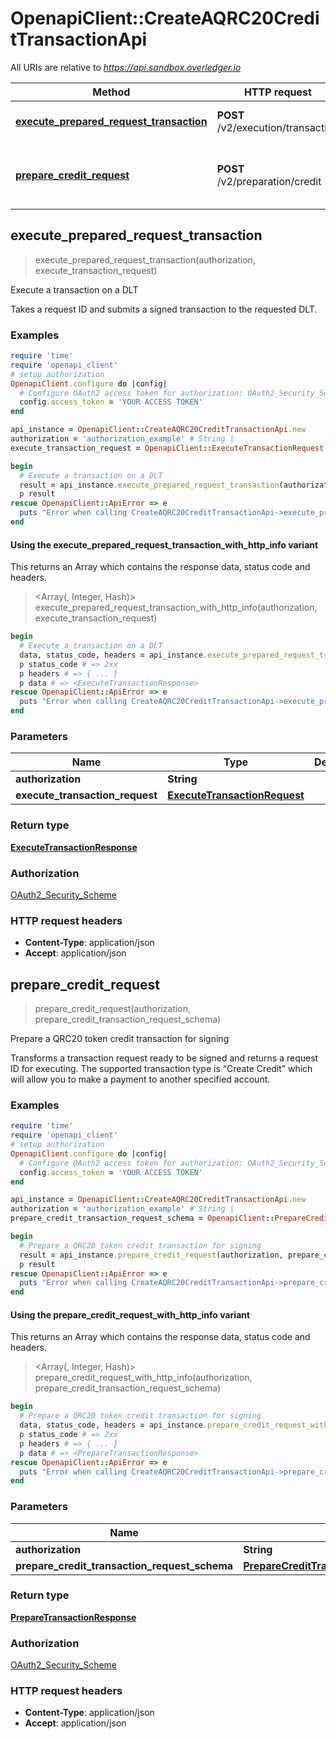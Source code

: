# OpenapiClient::CreateAQRC20CreditTransactionApi

All URIs are relative to *https://api.sandbox.overledger.io*

| Method | HTTP request | Description |
| ------ | ------------ | ----------- |
| [**execute_prepared_request_transaction**](CreateAQRC20CreditTransactionApi.md#execute_prepared_request_transaction) | **POST** /v2/execution/transaction | Execute a transaction on a DLT |
| [**prepare_credit_request**](CreateAQRC20CreditTransactionApi.md#prepare_credit_request) | **POST** /v2/preparation/credit | Prepare a QRC20 token credit transaction for signing |


## execute_prepared_request_transaction

> <ExecuteTransactionResponse> execute_prepared_request_transaction(authorization, execute_transaction_request)

Execute a transaction on a DLT

Takes a request ID and submits a signed transaction to the requested DLT.

### Examples

```ruby
require 'time'
require 'openapi_client'
# setup authorization
OpenapiClient.configure do |config|
  # Configure OAuth2 access token for authorization: OAuth2_Security_Scheme
  config.access_token = 'YOUR ACCESS TOKEN'
end

api_instance = OpenapiClient::CreateAQRC20CreditTransactionApi.new
authorization = 'authorization_example' # String | 
execute_transaction_request = OpenapiClient::ExecuteTransactionRequest.new({request_id: 'request_id_example'}) # ExecuteTransactionRequest | 

begin
  # Execute a transaction on a DLT
  result = api_instance.execute_prepared_request_transaction(authorization, execute_transaction_request)
  p result
rescue OpenapiClient::ApiError => e
  puts "Error when calling CreateAQRC20CreditTransactionApi->execute_prepared_request_transaction: #{e}"
end
```

#### Using the execute_prepared_request_transaction_with_http_info variant

This returns an Array which contains the response data, status code and headers.

> <Array(<ExecuteTransactionResponse>, Integer, Hash)> execute_prepared_request_transaction_with_http_info(authorization, execute_transaction_request)

```ruby
begin
  # Execute a transaction on a DLT
  data, status_code, headers = api_instance.execute_prepared_request_transaction_with_http_info(authorization, execute_transaction_request)
  p status_code # => 2xx
  p headers # => { ... }
  p data # => <ExecuteTransactionResponse>
rescue OpenapiClient::ApiError => e
  puts "Error when calling CreateAQRC20CreditTransactionApi->execute_prepared_request_transaction_with_http_info: #{e}"
end
```

### Parameters

| Name | Type | Description | Notes |
| ---- | ---- | ----------- | ----- |
| **authorization** | **String** |  |  |
| **execute_transaction_request** | [**ExecuteTransactionRequest**](ExecuteTransactionRequest.md) |  |  |

### Return type

[**ExecuteTransactionResponse**](ExecuteTransactionResponse.md)

### Authorization

[OAuth2_Security_Scheme](../README.md#OAuth2_Security_Scheme)

### HTTP request headers

- **Content-Type**: application/json
- **Accept**: application/json


## prepare_credit_request

> <PrepareTransactionResponse> prepare_credit_request(authorization, prepare_credit_transaction_request_schema)

Prepare a QRC20 token credit transaction for signing

Transforms a transaction request ready to be signed and returns a request ID for executing. The supported transaction type is “Create Credit” which will allow you to make a payment to another specified account.

### Examples

```ruby
require 'time'
require 'openapi_client'
# setup authorization
OpenapiClient.configure do |config|
  # Configure OAuth2 access token for authorization: OAuth2_Security_Scheme
  config.access_token = 'YOUR ACCESS TOKEN'
end

api_instance = OpenapiClient::CreateAQRC20CreditTransactionApi.new
authorization = 'authorization_example' # String | 
prepare_credit_transaction_request_schema = OpenapiClient::PrepareCreditTransactionRequestSchema.new({location: OpenapiClient::Location.new({technology: 'technology_example', network: 'network_example'}), type: 'Payment', urgency: 'Normal'}) # PrepareCreditTransactionRequestSchema | 

begin
  # Prepare a QRC20 token credit transaction for signing
  result = api_instance.prepare_credit_request(authorization, prepare_credit_transaction_request_schema)
  p result
rescue OpenapiClient::ApiError => e
  puts "Error when calling CreateAQRC20CreditTransactionApi->prepare_credit_request: #{e}"
end
```

#### Using the prepare_credit_request_with_http_info variant

This returns an Array which contains the response data, status code and headers.

> <Array(<PrepareTransactionResponse>, Integer, Hash)> prepare_credit_request_with_http_info(authorization, prepare_credit_transaction_request_schema)

```ruby
begin
  # Prepare a QRC20 token credit transaction for signing
  data, status_code, headers = api_instance.prepare_credit_request_with_http_info(authorization, prepare_credit_transaction_request_schema)
  p status_code # => 2xx
  p headers # => { ... }
  p data # => <PrepareTransactionResponse>
rescue OpenapiClient::ApiError => e
  puts "Error when calling CreateAQRC20CreditTransactionApi->prepare_credit_request_with_http_info: #{e}"
end
```

### Parameters

| Name | Type | Description | Notes |
| ---- | ---- | ----------- | ----- |
| **authorization** | **String** |  |  |
| **prepare_credit_transaction_request_schema** | [**PrepareCreditTransactionRequestSchema**](PrepareCreditTransactionRequestSchema.md) |  |  |

### Return type

[**PrepareTransactionResponse**](PrepareTransactionResponse.md)

### Authorization

[OAuth2_Security_Scheme](../README.md#OAuth2_Security_Scheme)

### HTTP request headers

- **Content-Type**: application/json
- **Accept**: application/json

